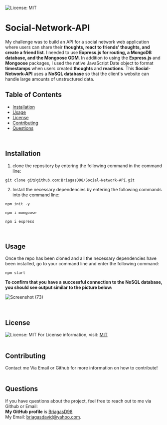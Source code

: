 ![License: MIT](https://img.shields.io/badge/License-MIT-yellow.svg) <br/>

# Social-Network-API
My challenge was to build an API for a social network web application where users can share their **thoughts, react to friends’ thoughts, and create a friend list**.
I needed to use **Express.js for routing, a MongoDB database, and the Mongoose ODM**. In addition to using the **Express.js** and **Mongoose** packages, I used the native JavaScript Date object to format **timestamps** when users created **thoughts** and **reactions**. This **Social-Network-API** uses a **NoSQL database**
so that the client's website can handle large amounts of unstructured data.

## Table of Contents
  * [Installation](#Installation)
  * [Usage](#Usage)
  * [License](#License)
  * [Contributing](#Contributing)
  * [Questions](#Questions)
  <br/>
  
  ## Installation
  1) clone the repository by entering the following command in the command line: <br/> 
  ```
  git clone git@github.com:BriagasD98/Social-Network-API.git
  ```
  2) Install the necessary dependencies by entering the following commands into the command line: <br/>
  ```
  npm init -y
  ```
  ```
  npm i mongoose
  ```
  ```
  npm i express
  ```
  <br/>
  
  ## Usage
  Once the repo has been cloned and all the necessary dependencies have been installed, go to your command line and enter the following command: <br/>
  ```
  npm start
  ```
  **To confirm that you have a successful connection to the NoSQL database, you should see output similar to the picture below:**<br/>
  
  ![Screenshot (73)](https://user-images.githubusercontent.com/83102464/133183193-13c3bf72-f4cc-419a-9fdd-bbe070250b95.png)

  <br/>

  ## License
  ![License: MIT](https://img.shields.io/badge/License-MIT-yellow.svg)
  For License information, visit:
  [MIT](https://opensource.org/licenses/MIT)
  <br/>
  <br/>
  ## Contributing
  Contact me Via Email or Github for more information on how to contribute!
  <br/>
  <br/>
  
  ## Questions  
  If you have questions about the project, feel free to reach out to me via Github or Email:
  <br/>
  **My GitHub profile** is [BriagasD98](https://github.com/BriagasD98)
  <br/>
  My Email: [briagasdavid@yahoo.com](mailto:briagasdavid@yahoo.com).
